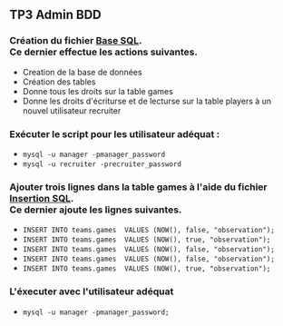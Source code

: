 ## TP3 Admin BDD
### Création du fichier [Base SQL](https://github.com/FlavianEng/Admin-BDD/blob/master/Database-admin/Tp3/base.sql). <br> Ce dernier effectue les actions suivantes.
 - Creation de la base de données
 - Création des tables
 - Donne tous les droits sur la table games
 - Donne les droits d'écriturse et de lecturse sur la table players à un nouvel utilisateur recruiter


### Exécuter le script pour les utilisateur adéquat :
- `mysql -u manager -pmanager_password`
- `mysql -u recruiter -precruiter_password`

### Ajouter trois lignes dans la table games à l'aide du fichier [Insertion SQL](https://github.com/FlavianEng/Admin-BDD/blob/master/Database-admin/Tp3/insertion.sql). <br> Ce dernier ajoute les lignes suivantes.
- `INSERT INTO teams.games  VALUES (NOW(), false, "observation");`
- `INSERT INTO teams.games  VALUES (NOW(), true, "observation");`
- `INSERT INTO teams.games  VALUES (NOW(), false, "observation");`
- `INSERT INTO teams.games  VALUES (NOW(), false, "observation");`
- `INSERT INTO teams.games  VALUES (NOW(), true, "observation");`

### L'éxecuter avec l'utilisateur adéquat 
- `mysql -u manager -pmanager_password;`
